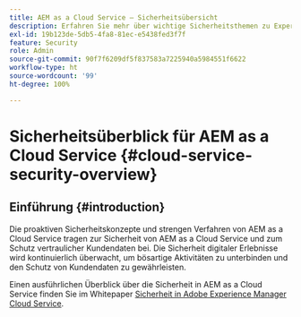 ```yaml
---
title: AEM as a Cloud Service – Sicherheitsübersicht
description: Erfahren Sie mehr über wichtige Sicherheitsthemen zu Experience Manager as a Cloud Service.
exl-id: 19b123de-5db5-4fa8-81ec-e5438fed3f7f
feature: Security
role: Admin
source-git-commit: 90f7f6209df5f837583a7225940a5984551f6622
workflow-type: ht
source-wordcount: '99'
ht-degree: 100%

---
```



# Sicherheitsüberblick für AEM as a Cloud Service {#cloud-service-security-overview}

## Einführung {#introduction}

Die proaktiven Sicherheitskonzepte und strengen Verfahren von AEM as a Cloud Service tragen zur Sicherheit von AEM as a Cloud Service und zum Schutz vertraulicher Kundendaten bei. Die Sicherheit digitaler Erlebnisse wird kontinuierlich überwacht, um bösartige Aktivitäten zu unterbinden und den Schutz von Kundendaten zu gewährleisten.

Einen ausführlichen Überblick über die Sicherheit in AEM as a Cloud Service finden Sie im Whitepaper [Sicherheit in Adobe Experience Manager Cloud Service](https://www.adobe.com/content/dam/cc/en/trust-center/ungated/whitepapers/experience-cloud/aem-cloud-service-security-overview.pdf).
